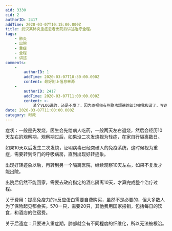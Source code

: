 ```yaml
---
aid: 3330
cid: 2
authorID: 2417
addTime: 2020-03-07T10:15:00.000Z
title: 武汉某肺炎重症患者出院后讲述治疗全程。
tags:
    - 肺炎
    - 出院
    - 重症
    - 全程
    - 讲述
comments:
    -
        authorID: 1
        addTime: 2020-03-07T10:30:00.000Z
        content: 最好附上信息来源
    -
        authorID: 2417
        addTime: 2020-03-07T11:00:00.000Z
        content: >-
            某个VLOG说的，还是不发了，因为原视频有些歌功颂德的部分被我和谐了，写这个主要是让大家对整个流程和费用有个概念，。有一点跟外界想象的不一样，90%的病人其实是在家治疗的，医院只接待重症，日本的治疗方式是没问题的。
date: 2020-03-07T11:00:00.000Z
category: 时政
---
```


症状：一般是先发烧，医生会先给病人吃药，一般两天左右退烧，然后会经历10天左右的观察期，观察期过后，如果没二次发烧视为轻症，在家自行隔离数日。

如果10天以后发生二次发烧，证明病毒已经突破人的免疫系统，这时候视为重症，需要转到专门的呼吸病房，直到出现好转迹象。

出现好转迹象以后，再转到另一个隔离医院，继续观察10天左右，如果不复发才能出院。

出院后仍然不能回家，需要去政府指定的酒店隔离10天，才算完成整个治疗过程。

关于费用：提高免疫力的c反应蛋白需要自费购买，虽然不是必要的，但大多数人为了保险起见都会买。570一只，需要20只，其他费用国家报销，包括每日的饮食，和酒店的住宿费。

关于后遗症：只要进入重症期，肺部就会有不同程度的纤维化，所以无法被根治。
